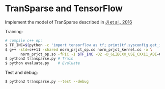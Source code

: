 # TranSparse and TensorFlow
Implement the model of TranSparse described in  [Ji et al., 2016](http://www.aaai.org/ocs/index.php/AAAI/AAAI16/paper/download/11982/11693)

Training:
```bash
# compile c++ op:
$ TF_INC=$(python -c 'import tensorflow as tf; print(tf.sysconfig.get_include())')
$ g++ -std=c++11 -shared norm_prjct_op.cc norm_prjct_kernel.cc -o \
       norm_prjct_op.so -fPIC -I $TF_INC -O2 -D_GLIBCXX_USE_CXX11_ABI=0
$ python3 transparse.py # Train
$ python evaluate.py    # Evaluate
```

Test and debug:
```bash
$ python3 transparse.py --test --debug
```

